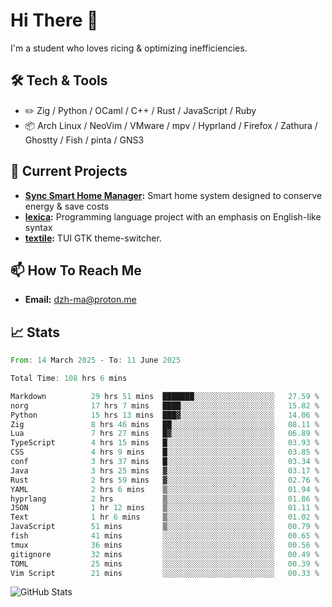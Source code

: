 # Hi There 👋
I'm a student who loves ricing & optimizing inefficiencies.
## 🛠️ Tech & Tools
- ✏️  Zig / Python / OCaml / C++ / Rust / JavaScript / Ruby
- 📦 Arch Linux / NeoVim / VMware / mpv / Hyprland / Firefox / Zathura / Ghostty / Fish / pinta / GNS3
## 🔭 Current Projects
- **[Sync Smart Home Manager](https://github.com/dzh-ma/sync):** Smart home system designed to conserve energy & save costs
- **[lexica](https://github.com/dzh-ma/lexica):** Programming language project with an emphasis on English-like syntax
- **[textile](https://github.com/dzh-ma/textile):** TUI GTK theme-switcher.
## 📫 How To Reach Me
- **Email:** [dzh-ma@proton.me](mailto:dzh-ma@proton.me)
## 📈 Stats
<!--START_SECTION:waka-->

```rust
From: 14 March 2025 - To: 11 June 2025

Total Time: 108 hrs 6 mins

Markdown          29 hrs 51 mins  ███████░░░░░░░░░░░░░░░░░░   27.59 %
norg              17 hrs 7 mins   ████░░░░░░░░░░░░░░░░░░░░░   15.82 %
Python            15 hrs 13 mins  ███▓░░░░░░░░░░░░░░░░░░░░░   14.06 %
Zig               8 hrs 46 mins   ██░░░░░░░░░░░░░░░░░░░░░░░   08.11 %
Lua               7 hrs 27 mins   █▓░░░░░░░░░░░░░░░░░░░░░░░   06.89 %
TypeScript        4 hrs 15 mins   █░░░░░░░░░░░░░░░░░░░░░░░░   03.93 %
CSS               4 hrs 9 mins    █░░░░░░░░░░░░░░░░░░░░░░░░   03.85 %
conf              3 hrs 37 mins   █░░░░░░░░░░░░░░░░░░░░░░░░   03.34 %
Java              3 hrs 25 mins   ▓░░░░░░░░░░░░░░░░░░░░░░░░   03.17 %
Rust              2 hrs 59 mins   ▓░░░░░░░░░░░░░░░░░░░░░░░░   02.76 %
YAML              2 hrs 6 mins    ▒░░░░░░░░░░░░░░░░░░░░░░░░   01.94 %
hyprlang          2 hrs           ▒░░░░░░░░░░░░░░░░░░░░░░░░   01.86 %
JSON              1 hr 12 mins    ▒░░░░░░░░░░░░░░░░░░░░░░░░   01.11 %
Text              1 hr 6 mins     ▒░░░░░░░░░░░░░░░░░░░░░░░░   01.02 %
JavaScript        51 mins         ▒░░░░░░░░░░░░░░░░░░░░░░░░   00.79 %
fish              41 mins         ░░░░░░░░░░░░░░░░░░░░░░░░░   00.65 %
tmux              36 mins         ░░░░░░░░░░░░░░░░░░░░░░░░░   00.56 %
gitignore         32 mins         ░░░░░░░░░░░░░░░░░░░░░░░░░   00.49 %
TOML              25 mins         ░░░░░░░░░░░░░░░░░░░░░░░░░   00.39 %
Vim Script        21 mins         ░░░░░░░░░░░░░░░░░░░░░░░░░   00.33 %
```

<!--END_SECTION:waka-->

![GitHub Stats](https://github-readme-stats.vercel.app/api?username=dzh-ma&show_icons=true&theme=transparent)
